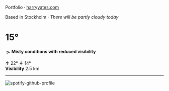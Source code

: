 Portfolio · [harryyates.com](https://harryyates.com)

<!-- WEATHER_START -->
Based in Stockholm · *There will be partly cloudy today*

# 15°
🌫️ **Misty conditions with reduced visibility**

**↑** 22° **↓** 14°  
**Visibility** 2.5 km

---
<!-- WEATHER_END -->

<p align="left">
  <a>
    <img src="https://spotify-github-profile.kittinanx.com/api/view?uid=bigbello&cover_image=true&theme=natemoo-re&show_offline=true&background_color=121212&interchange=false&bar_color=53b14f&bar_color_cover=false" alt="spotify-github-profile">
  </a>
</p>
